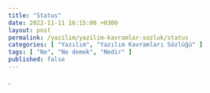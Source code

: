 ```yaml
---
title: "Status"
date: 2022-11-11 16:15:00 +0300
layout: post
permalink: /yazilim/yazilim-kavramlar-sozluk/status
categories: [ "Yazılım", "Yazılım Kavramları Sözlüğü" ]
tags: [ "Ne", "Ne demek", "Nedir" ]
published: false
---
```


.
